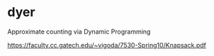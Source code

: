# dyer
Approximate counting via Dynamic Programming

https://faculty.cc.gatech.edu/~vigoda/7530-Spring10/Knapsack.pdf
